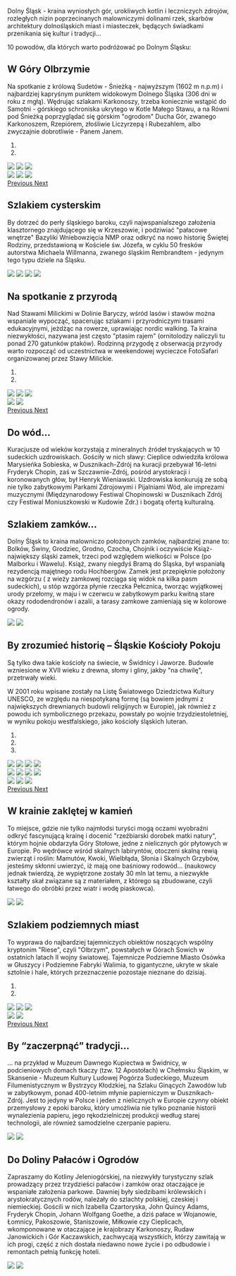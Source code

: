 <p>Dolny Śląsk - kraina wyniosłych gór, urokliwych kotlin i leczniczych zdrojów, rozległych nizin poprzecinanych malowniczymi dolinami rzek, skarbów architektury dolnośląskich miast i miasteczek, będących świadkami przenikania się kultur i tradycji...</p>

<p>10 powodów, dla których warto podróżować po Dolnym Śląsku:</p>

<h2>W Góry Olbrzymie</h2>

<p>Na spotkanie z królową Sudetów - Śnieżką - najwyższym (1602 m n.p.m) i najbardziej kapryśnym punktem widokowym Dolnego Śląska (306 dni w roku z mgłą). Wędrując szlakami Karkonoszy, trzeba koniecznie wstąpić do Samotni - górskiego schroniska ukrytego w Kotle Małego Stawu, a na Równi pod Śnieżką poprzyglądać się górskim "ogrodom" Ducha Gór, zwanego Karkonoszem, Rzepiórem, złośliwie Liczyrzepą i Rubezahlem, albo zwyczajnie dobrotliwie - Panem Janem.</p>

<div class="slide carousel" data-interval="false" data-ride="carousel" id="carouselKarkonoszeControls">
<ol class="carousel-indicators">
	<li class="active" data-slide-to="0" data-target="#carouselKarkonoszeControls">&nbsp;</li>
	<li data-slide-to="1" data-target="#carouselKarkonoszeControls">&nbsp;</li>
</ol>

<div class="carousel-inner">
<div class="carousel-item active"><a class="colorbox" data-colorbox-gallery="karkonosze" data-title="Karkonosze" href="/sites/przewodnicy/files/2018-09/goryolbrzymie06_www.jpg"><img src="/sites/przewodnicy/files/2018-09/goryolbrzymie06_www_small.jpg" /></a> <a class="colorbox" data-colorbox-gallery="karkonosze" data-title="Karkonosze" href="/sites/przewodnicy/files/2018-09/goryolbrzymie05_www.jpg"> <img src="/sites/przewodnicy/files/2018-09/goryolbrzymie05_www_small.jpg" /></a> <a class="colorbox" data-colorbox-gallery="karkonosze" data-title="Karkonosze" href="/sites/przewodnicy/files/2018-09/karkonosze2_www.jpg"> <img src="/sites/przewodnicy/files/2018-09/karkonosze2_www_small.jpg" /></a></div>

<div class="carousel-item"><a class="colorbox" data-colorbox-gallery="karkonosze" data-title="Karkonosze" href="/sites/przewodnicy/files/2018-09/karkonosze1_www.jpg"><img src="/sites/przewodnicy/files/2018-09/karkonosze1_www_small.jpg" /></a> <a class="colorbox" data-colorbox-gallery="karkonosze" data-title="Karkonosze" href="/sites/przewodnicy/files/2018-09/karkonosze-sniezka_www.jpg"> <img src="/sites/przewodnicy/files/2018-09/karkonosze-sniezka_www_small.jpg" /></a> <a class="colorbox" data-colorbox-gallery="karkonosze" data-title="Karkonosze" href="/sites/przewodnicy/files/2018-09/karkonosze-samotnia_www.jpg"> <img src="/sites/przewodnicy/files/2018-09/karkonosze-samotnia_www_small.jpg" /></a></div>
</div>
<a class="carousel-control-prev" data-slide="prev" href="#carouselKarkonoszeControls" role="button"><span class="sr-only">Previous</span> </a> <a class="carousel-control-next" data-slide="next" href="#carouselKarkonoszeControls" role="button"> <span class="sr-only">Next</span> </a></div>

<h2>Szlakiem cysterskim</h2>

<p>By dotrzeć do perły śląskiego baroku, czyli najwspanialszego założenia klasztornego znajdującego się w Krzeszowie, i podziwiać "pałacowe wnętrze" Bazyliki Wniebowzięcia NMP oraz odkryć na nowo historię Świętej Rodziny, przedstawioną w Kościele św. Józefa, w cyklu 50 fresków autorstwa Michaela Willmanna, zwanego śląskim Rembrandtem - jedynym tego typu dziele na Śląsku.</p>

<div class="slide carousel" data-interval="false" data-ride="carousel"><a class="colorbox" data-colorbox-gallery="krzeszow" data-title="Krzeszów" href="/sites/przewodnicy/files/2018-09/krzeszow-bazylika-wniebowziecia-nmp1_www.jpg"><img src="/sites/przewodnicy/files/2018-09/krzeszow-bazylika-wniebowziecia-nmp1_www_small.jpg" /></a> <a class="colorbox" data-colorbox-gallery="krzeszow" data-title="Krzeszów" href="/sites/przewodnicy/files/2018-09/krzeszow-bazylika-wniebowziecia-nmp2_www.jpg"> <img src="/sites/przewodnicy/files/2018-09/krzeszow-bazylika-wniebowziecia-nmp2_www_small.jpg" /></a> <a class="colorbox" data-colorbox-gallery="krzeszow" data-title="Krzeszów" href="/sites/przewodnicy/files/2018-09/krzeszow-bazylika-wniebowziecia-nmp3_www.jpg"> <img src="/sites/przewodnicy/files/2018-09/krzeszow-bazylika-wniebowziecia-nmp3_www_small.jpg" /></a> <a class="colorbox" data-colorbox-gallery="krzeszow" data-title="Krzeszów" href="/sites/przewodnicy/files/2018-09/krzeszow-kosciol-sw-jozefa_www.jpg"><img src="/sites/przewodnicy/files/2018-09/krzeszow-kosciol-sw-jozefa_www_small.jpg" /></a></div>

<h2>Na spotkanie z przyrodą</h2>

<p>Nad Stawami Milickimi w Dolinie Baryczy, wśród lasów i stawów można wspaniale wypocząć, spacerując szlakami i przyrodniczymi trasami edukacyjnymi, jeżdżąc na rowerze, uprawiając nordic walking. Ta kraina niezwykłości, nazywana jest często "ptasim rajem" (ornitolodzy naliczyli tu ponad 270 gatunków ptaków). Rodzinną przygodę z obserwacją przyrody warto rozpocząć od uczestnictwa w weekendowej wycieczce FotoSafari organizowanej przez Stawy Milickie.</p>

<div class="slide carousel" data-interval="false" data-ride="carousel" id="carouselSpotkaniePrzyrodaControls">
<ol class="carousel-indicators">
	<li class="active" data-slide-to="0" data-target="#carouselSpotkaniePrzyrodaControls">&nbsp;</li>
	<li data-slide-to="1" data-target="#carouselSpotkaniePrzyrodaControls">&nbsp;</li>
</ol>

<div class="carousel-inner">
<div class="carousel-item active"><a class="colorbox" data-colorbox-gallery="spotkanie_przyroda" data-title="Na spotkanie z przyroda" href="/sites/przewodnicy/files/2018-09/naspotkaniezprzyroda1_www.jpg"><img src="http://nowa.przewodnicy.org/sites/przewodnicy/files/2018-09/naspotkaniezprzyroda1_www_small.jpg" /></a> <a class="colorbox" data-colorbox-gallery="spotkanie_przyroda" data-title="Na spotkanie z przyroda" href="/sites/przewodnicy/files/2018-09/naspotkaniezprzyroda2_www.jpg"><img src="http://nowa.przewodnicy.org/sites/przewodnicy/files/2018-09/naspotkaniezprzyroda2_www_small.jpg" /></a> <a class="colorbox" data-colorbox-gallery="spotkanie_przyroda" data-title="Na spotkanie z przyroda" href="/sites/przewodnicy/files/2018-09/naspotkaniezprzyroda3_www.jpg"><img src="http://nowa.przewodnicy.org/sites/przewodnicy/files/2018-09/naspotkaniezprzyroda3_www_small.jpg" /></a></div>

<div class="carousel-item"><a class="colorbox" data-colorbox-gallery="spotkanie_przyroda" data-title="Na spotkanie z przyroda" href="/sites/przewodnicy/files/2018-09/naspotkaniezprzyroda4_www.jpg"><img src="http://nowa.przewodnicy.org/sites/przewodnicy/files/2018-09/naspotkaniezprzyroda4_www_small.jpg" /></a> <a class="colorbox" data-colorbox-gallery="spotkanie_przyroda" data-title="Na spotkanie z przyroda" href="/sites/przewodnicy/files/2018-09/naspotkaniezprzyroda5_www.jpg"><img src="http://nowa.przewodnicy.org/sites/przewodnicy/files/2018-09/naspotkaniezprzyroda5_www_small.jpg" /></a></div>
</div>
<a class="carousel-control-prev" data-slide="prev" href="#carouselSpotkaniePrzyrodaControls" role="button"><span class="sr-only">Previous</span> </a> <a class="carousel-control-next" data-slide="next" href="#carouselSpotkaniePrzyrodaControls" role="button"> <span class="sr-only">Next</span> </a></div>

<h2>Do wód…</h2>

<p>Kuracjusze od wieków korzystają z mineralnych źródeł tryskających w 10 sudeckich uzdrowiskach. Gościły w nich sławy: Cieplice odwiedziła królowa Marysieńka Sobieska, w Dusznikach-Zdrój na kuracji przebywał 16-letni Fryderyk Chopin, zaś w Szczawnie-Zdrój, pośród arystokracji i koronowanych głów, był Henryk Wieniawski. Uzdrowiska konkurują ze sobą nie tylko zabytkowymi Parkami Zdrojowymi i Pijalniami Wód, ale imprezami muzycznymi (Międzynarodowy Festiwal Chopinowski w Dusznikach Zdrój czy Festiwal Moniuszkowski w Kudowie Zdr.) i bogatą ofertą kulturalną.</p>

<h2>Szlakiem zamków…</h2>

<p>Dolny Śląsk to kraina malowniczo położonych zamków, najbardziej znane to: Bolków, Świny, Grodziec, Grodno, Czocha, Chojnik i oczywiście Książ- największy śląski zamek, trzeci pod względem wielkości w Polsce (po Malborku i Wawelu). Książ, zwany niegdyś Bramą do Śląska, był wspaniałą rezydencją majętnego rodu Hochbergów. Zamek jest przepięknie położony na wzgórzu ( z wieży zamkowej rozciąga się widok na kilka pasm sudeckich), u stóp wzgórza płynie rzeczka Pełcznica, tworząc wyjątkowej urody przełomy, w maju i w czerwcu w zabytkowym parku kwitną stare okazy rododendronów i azalii, a tarasy zamkowe zamieniają się w kolorowe ogrody.</p>

<div class="slide carousel" data-interval="false" data-ride="carousel"><a class="colorbox" data-colorbox-gallery="szlakiem_zamkow" data-title="Szlakiem zamków" href="/sites/przewodnicy/files/2018-09/ksiaz1_www.jpg"><img src="/sites/przewodnicy/files/2018-09/ksiaz1_www_small.jpg" /></a> <a class="colorbox" data-colorbox-gallery="szlakiem_zamkow" data-title="Szlakiem zamków" href="/sites/przewodnicy/files/2018-09/ksiaz2_www.jpg"><img src="/sites/przewodnicy/files/2018-09/ksiaz2_www_small.jpg" /></a></div>

<h2>By zrozumieć historię – Śląskie Kościoły Pokoju</h2>

<p>Są tylko dwa takie kościoły na świecie, w Świdnicy i Jaworze. Budowle wzniesione w XVII wieku z drewna, słomy i gliny, jakby "na chwilę", przetrwały wieki.</p>

<p>W 2001 roku wpisane zostały na Listę Światowego Dziedzictwa Kultury UNESCO, ze względu na niespotykaną formę (są bowiem jednymi z największych drewnianych budowli religijnych w Europie), jak również z powodu ich symbolicznego przekazu, powstały po wojnie trzydziestoletniej, w wyniku pokoju westfalskiego, jako kościoły śląskich luteran.</p>

<div class="slide carousel" data-interval="false" data-ride="carousel" id="carouselKpokojuControls">
<ol class="carousel-indicators">
	<li class="active" data-slide-to="0" data-target="#carouselKpokojuControls">&nbsp;</li>
	<li data-slide-to="1" data-target="#carouselKpokojuControls">&nbsp;</li>
	<li data-slide-to="2" data-target="#carouselKpokojuControls">&nbsp;</li>
</ol>

<div class="carousel-inner">
<div class="carousel-item active"><a class="colorbox" data-colorbox-gallery="reformacja" data-title="By zrozumiec historie" href="/sites/przewodnicy/files/2018-09/byzrozumiechistorie01_www.jpg"><img src="/sites/przewodnicy/files/2018-09/byzrozumiechistorie01_www_small.jpg" /></a> <a class="colorbox" data-colorbox-gallery="reformacja" data-title="By zrozumiec historie" href="/sites/przewodnicy/files/2018-09/byzrozumiechistorie02_www.jpg"><img src="/sites/przewodnicy/files/2018-09/byzrozumiechistorie02_www_small.jpg" /></a> <a class="colorbox" data-colorbox-gallery="reformacja" data-title="By zrozumiec historie" href="/sites/przewodnicy/files/2018-09/byzrozumiechistorie03_www.jpg"><img src="/sites/przewodnicy/files/2018-09/byzrozumiechistorie03_www_small.jpg" /></a> <a class="colorbox" data-colorbox-gallery="reformacja" data-title="By zrozumiec historie" href="/sites/przewodnicy/files/2018-09/byzrozumiechistorie04_www.jpg"><img src="/sites/przewodnicy/files/2018-09/byzrozumiechistorie04_www_small.jpg" /></a></div>

<div class="carousel-item"><a class="colorbox" data-colorbox-gallery="reformacja" data-title="By zrozumiec historie" href="/sites/przewodnicy/files/2018-09/byzrozumiechistorie05_www.jpg"><img src="/sites/przewodnicy/files/2018-09/byzrozumiechistorie05_www_small.jpg" /></a> <a class="colorbox" data-colorbox-gallery="reformacja" data-title="By zrozumiec historie" href="/sites/przewodnicy/files/2018-09/byzrozumiechistorie06_www.jpg"><img src="/sites/przewodnicy/files/2018-09/byzrozumiechistorie06_www_small.jpg" /></a> <a class="colorbox" data-colorbox-gallery="reformacja" data-title="By zrozumiec historie" href="/sites/przewodnicy/files/2018-09/byzrozumiechistorie07_www.jpg"><img src="/sites/przewodnicy/files/2018-09/byzrozumiechistorie07_www_small.jpg" /></a> <a class="colorbox" data-colorbox-gallery="reformacja" data-title="By zrozumiec historie" href="/sites/przewodnicy/files/2018-09/byzrozumiechistorie08_www.jpg"><img src="/sites/przewodnicy/files/2018-09/byzrozumiechistorie08_www_small.jpg" /></a></div>

<div class="carousel-item"><a class="colorbox" data-colorbox-gallery="reformacja" data-title="By zrozumiec historie" href="/sites/przewodnicy/files/2018-09/byzrozumiechistorie09_www.jpg"><img src="/sites/przewodnicy/files/2018-09/byzrozumiechistorie09_www_small.jpg" /></a> <a class="colorbox" data-colorbox-gallery="reformacja" data-title="By zrozumiec historie" href="/sites/przewodnicy/files/2018-09/byzrozumiechistorie10_www.jpg"><img src="/sites/przewodnicy/files/2018-09/byzrozumiechistorie10_www_small.jpg" /></a> <a class="colorbox" data-colorbox-gallery="reformacja" data-title="By zrozumiec historie" href="/sites/przewodnicy/files/2018-09/byzrozumiechistorie11_www.jpg"><img src="/sites/przewodnicy/files/2018-09/byzrozumiechistorie11_www_small.jpg" /></a></div>
</div>
<a class="carousel-control-prev" data-slide="prev" href="#carouselKpokojuControls" role="button"><span class="sr-only">Previous</span> </a> <a class="carousel-control-next" data-slide="next" href="#carouselKpokojuControls" role="button"> <span class="sr-only">Next</span> </a></div>

<h2>W krainie zaklętej w kamień</h2>

<p>To miejsce, gdzie nie tylko najmłodsi turyści mogą oczami wyobraźni odkryć fascynującą krainę i docenić "rzeźbiarski dorobek matki natury", którym hojnie obdarzyła Góry Stołowe, jedne z nielicznych gór płytowych w Europie. Po wędrówce wśród skalnych labiryntów, otoczeni skalną rewią zwierząt i roślin: Mamutów, Kwoki, Wielbłąda, Słonia i Skalnych Grzybów, jesteśmy skłonni uwierzyć, iż mają one baśniowy rodowód... (naukowcy jednak twierdzą, że wypiętrzone zostały 30 mln lat temu, a niezwykłe kształty skał związane są z materiałem, z którego są zbudowane, czyli łatwego do obróbki przez wiatr i wodę piaskowca).</p>

<div class="slide carousel" data-interval="false" data-ride="carousel"><a class="colorbox" data-colorbox-gallery="stolowe" data-title="Gory Stolowe" href="/sites/przewodnicy/files/2018-09/gory-stolowe-szczeliniec_www.jpg"><img src="/sites/przewodnicy/files/2018-09/gory-stolowe-szczeliniec_www_small.jpg" /></a> <a class="colorbox" data-colorbox-gallery="stolowe" data-title="Gory Stolowe" href="/sites/przewodnicy/files/2018-09/gory-stolowe-wielblad_www.jpg"><img src="/sites/przewodnicy/files/2018-09/gory-stolowe-wielblad_www_small.jpg" /></a></div>

<h2>Szlakiem podziemnych miast</h2>

<p>To wyprawa do najbardziej tajemniczych obiektów noszących wspólny kryptonim "Riese", czyli "Olbrzym", powstałych w Górach Sowich w ostatnich latach II wojny światowej. Tajemnicze Podziemne Miasto Osówka w Głuszycy i Podziemne Fabryki Walimia, to gigantyczne, ukryte w skale sztolnie i hale, których przeznaczenie pozostaje nieznane do dzisiaj.</p>

<div class="slide carousel" data-interval="false" data-ride="carousel" id="carouselPodziemneMiastaControls">
<ol class="carousel-indicators">
	<li class="active" data-slide-to="0" data-target="#carouselPodziemneMiastaControls">&nbsp;</li>
	<li data-slide-to="1" data-target="#carouselPodziemneMiastaControls">&nbsp;</li>
</ol>

<div class="carousel-inner">
<div class="carousel-item active"><a class="colorbox" data-colorbox-gallery="podziemne_miasta" data-title="Szlakiem podziemnych miast" href="/sites/przewodnicy/files/2018-09/szlakiempodziemnychmiast01_www.jpg"><img src="/sites/przewodnicy/files/2018-09/szlakiempodziemnychmiast01_www_small.jpg" /></a> <a class="colorbox" data-colorbox-gallery="podziemne_miasta" data-title="Szlakiem podziemnych miast" href="/sites/przewodnicy/files/2018-09/szlakiempodziemnychmiast02_www.jpg"><img src="/sites/przewodnicy/files/2018-09/szlakiempodziemnychmiast02_www_small.jpg" /></a> <a class="colorbox" data-colorbox-gallery="podziemne_miasta" data-title="Szlakiem podziemnych miast" href="/sites/przewodnicy/files/2018-09/szlakiempodziemnychmiast03_www.jpg"><img src="/sites/przewodnicy/files/2018-09/szlakiempodziemnychmiast03_www_small.jpg" /></a></div>

<div class="carousel-item"><a class="colorbox" data-colorbox-gallery="podziemne_miasta" data-title="Szlakiem podziemnych miast" href="/sites/przewodnicy/files/2018-09/szlakiempodziemnychmiast04_www.jpg"><img src="/sites/przewodnicy/files/2018-09/szlakiempodziemnychmiast04_www_small.jpg" /></a> <a class="colorbox" data-colorbox-gallery="podziemne_miasta" data-title="Szlakiem podziemnych miast" href="/sites/przewodnicy/files/2018-09/szlakiempodziemnychmiast05_www.jpg"><img src="/sites/przewodnicy/files/2018-09/szlakiempodziemnychmiast05_www_small.jpg" /></a></div>
</div>
<a class="carousel-control-prev" data-slide="prev" href="#carouselPodziemneMiastaControls" role="button"><span class="sr-only">Previous</span> </a> <a class="carousel-control-next" data-slide="next" href="#carouselPodziemneMiastaControls" role="button"> <span class="sr-only">Next</span> </a></div>

<h2>By “zaczerpnąć” tradycji…</h2>

<p>... na przykład w Muzeum Dawnego Kupiectwa w Świdnicy, w podcieniowych domach tkaczy (tzw. 12 Apostołach) w Chełmsku Śląskim, w Skansenie - Muzeum Kultury Ludowej Pogórza Sudeckiego, Muzeum Filumenistycznym w Bystrzycy Kłodzkiej, na Szlaku Ginących Zawodów lub w zabytkowym, ponad 400-letnim młynie papierniczym w Dusznikach-Zdrój. Jest to jedyny w Polsce i jeden z nielicznych w Europie czynny obiekt przemysłowy z epoki baroku, który umożliwia nie tylko poznanie historii wynalezienia papieru, jego rękodzielniczej produkcji według starej technologii, ale również samodzielne czerpanie papieru.</p>

<div class="slide carousel" data-interval="false" data-ride="carousel"><a class="colorbox" data-colorbox-gallery="tradycja" data-title="By zaczerpnac tradycji" href="http://nowa.przewodnicy.org/sites/przewodnicy/files/2018-09/byzaczerpnactradycji1_www.jpg"><img src="http://nowa.przewodnicy.org/sites/przewodnicy/files/2018-09/byzaczerpnactradycji1_www_small.jpg" /></a> <a class="colorbox" data-colorbox-gallery="tradycja" data-title="By zaczerpnac tradycji" href="http://nowa.przewodnicy.org/sites/przewodnicy/files/2018-09/byzaczerpnactradycji2_www.jpg"><img src="http://nowa.przewodnicy.org/sites/przewodnicy/files/2018-09/byzaczerpnactradycji2_www_small.jpg" /></a></div>

<h2>Do Doliny Pałaców i Ogrodów</h2>

<p>Zapraszamy do Kotliny Jeleniogórskiej, na niezwykły turystyczny szlak prowadzący przez trzydzieści pałaców i zamków oraz otaczające je wspaniałe założenia parkowe. Dawniej były siedzibami królewskich i arystokratycznych rodów, należały do szlachty polskiej, czeskiej i niemieckiej. Gościli w nich Izabella Czartoryska, John Quincy Adams, Fryderyk Chopin, Johann Wolfgang Goethe, a dziś pałace w Wojanowie, Łomnicy, Pakoszowie, Staniszowie, Miłkowie czy Cieplicach, wkomponowane w otaczające je krajobrazy Karkonoszy, Rudaw Janowickich i Gór Kaczawskich, zachwycają wszystkich, którzy zawitają w ich progi, część z nich dostała niedawno nowe życie i po odbudowie i remontach pełnią funkcję hoteli.</p>

<div class="slide carousel" data-interval="false" data-ride="carousel"><a class="colorbox" data-colorbox-gallery="dolina_palacow" data-title="Wojanów" href="/sites/przewodnicy/files/2018-09/wojanow-bobrow_www.jpg"><img src="/sites/przewodnicy/files/2018-09/wojanow_www_small.jpg" /></a> <a class="colorbox" data-colorbox-gallery="dolina_palacow" data-title="Wojanów-Bobrów" href="/sites/przewodnicy/files/2018-09/wojanow_www.jpg"><img src="/sites/przewodnicy/files/2018-09/wojanow-bobrow_www_small.jpg" /></a></div>
